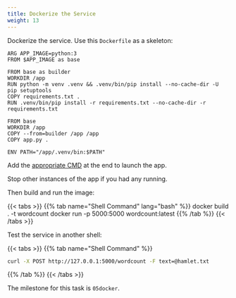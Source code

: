 ```yaml
---
title: Dockerize the Service
weight: 13
---
```

Dockerize the service. Use this `Dockerfile` as a skeleton:

```docker
ARG APP_IMAGE=python:3
FROM $APP_IMAGE as base

FROM base as builder
WORKDIR /app
RUN python -m venv .venv && .venv/bin/pip install --no-cache-dir -U pip setuptools
COPY requirements.txt .
RUN .venv/bin/pip install -r requirements.txt --no-cache-dir -r requirements.txt

FROM base
WORKDIR /app
COPY --from=builder /app /app
COPY app.py .

ENV PATH="/app/.venv/bin:$PATH"
```

Add the [appropriate CMD][docker-cmd] at the end to launch the app.

Stop other instances of the app if you had any running.

Then build and run the image:

{{< tabs >}}
{{% tab name="Shell Command" lang="bash" %}}
docker build . -t wordcount
docker run -p 5000:5000 wordcount:latest
{{% /tab %}}
{{< /tabs >}}

Test the service in another shell:

{{< tabs >}}
{{% tab name="Shell Command" %}}

``` bash
curl -X POST http://127.0.0.1:5000/wordcount -F text=@hamlet.txt
```

{{% /tab %}}
{{< /tabs >}}

The milestone for this task is `05docker`.

[docker-cmd]: https://docs.docker.com/engine/reference/builder/#cmd
